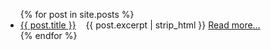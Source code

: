 <ul>
  {% for post in site.posts %}
    <li>
      <a href="{{ post.url }}">{{ post.title }}</a>&nbsp;&nbsp;&nbsp;
      {{ post.excerpt | strip_html }} <a href="{{ post.url }}"> Read&nbsp;more...</a>
    </li>
  {% endfor %}
</ul>
